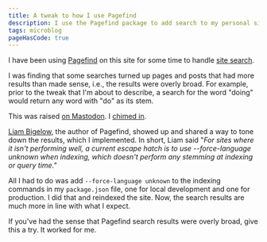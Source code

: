 ```yaml
---
title: A tweak to how I use Pagefind
description: I use the Pagefind package to add search to my personal site. It was returning way too many result for simple words. I made a small tweak to fix that.
tags: microblog
pageHasCode: true
---
```


I have been using [Pagefind](https://pagefind.app/) on this site for some time to handle [site search](/search/).

I was finding that some searches turned up pages and posts that had more results than made sense, i.e., the results were overly broad. For example, prior to the tweak that I'm about to describe, a search for the word "doing" would return any word with "do" as its stem.

This was raised [on Mastodon](https://dice.camp/@arestelle/113229586080600304). I [chimed in](https://indieweb.social/@bobmonsour/113230178462020918).

[Liam Bigelow](https://fosstodon.org/@bglw), the author of Pagefind, showed up and shared a way to tone down the results, which I implemented. In short, Liam said "_For sites where it isn't performing well, a current escape hatch is to use --force-language unknown when indexing, which doesn't perform any stemming at indexing or query time."_

All I had to do was add `--force-language unknown` to the indexing commands in my `package.json` file, one for local development and one for production. I did that and reindexed the site. Now, the search results are much more in line with what I expect.

If you've had the sense that Pagefind search results were overly broad, give this a try. It worked for me.
